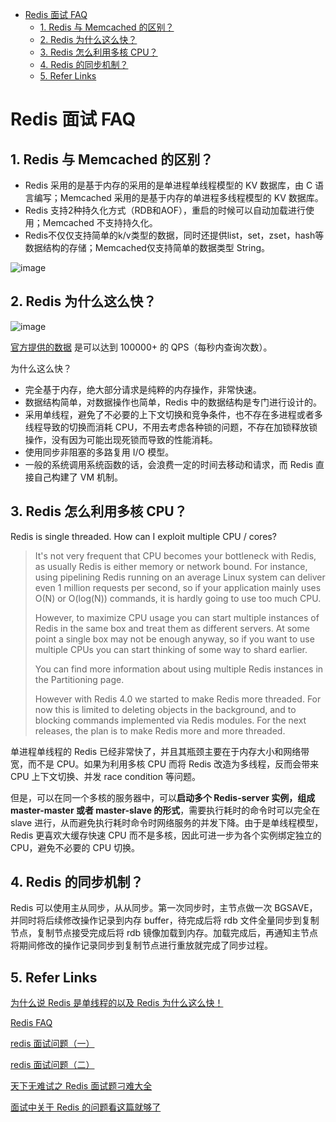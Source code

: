 - [Redis 面试 FAQ](#redis-面试-faq)
  - [1. Redis 与 Memcached 的区别？](#1-redis-与-memcached-的区别)
  - [2. Redis 为什么这么快？](#2-redis-为什么这么快)
  - [3. Redis 怎么利用多核 CPU？](#3-redis-怎么利用多核-cpu)
  - [4. Redis 的同步机制？](#4-redis-的同步机制)
  - [5. Refer Links](#5-refer-links)

# Redis 面试 FAQ

## 1. Redis 与 Memcached 的区别？

- Redis 采用的是基于内存的采用的是单进程单线程模型的 KV 数据库，由 C 语言编写；Memcached 采用的是基于内存的单进程多线程模型的 KV 数据库。
- Redis 支持2种持久化方式（RDB和AOF），重启的时候可以自动加载进行使用；Memcached 不支持持久化。
- Redis不仅仅支持简单的k/v类型的数据，同时还提供list，set，zset，hash等数据结构的存储；Memcached仅支持简单的数据类型 String。

![image](http://otaivnlxc.bkt.clouddn.com/jpg/2018/10/12/ed838eae55678c60681b805a56f49a77.jpg)

## 2. Redis 为什么这么快？

![image](http://otaivnlxc.bkt.clouddn.com/jpg/2018/10/12/a956b81c077f187f3e0a63a8f53fb8ea.jpg)

[官方提供的数据](https://redis.io/topics/benchmarks) 是可以达到 100000+ 的 QPS（每秒内查询次数）。

为什么这么快？

- 完全基于内存，绝大部分请求是纯粹的内存操作，非常快速。
- 数据结构简单，对数据操作也简单，Redis 中的数据结构是专门进行设计的。
- 采用单线程，避免了不必要的上下文切换和竞争条件，也不存在多进程或者多线程导致的切换而消耗 CPU，不用去考虑各种锁的问题，不存在加锁释放锁操作，没有因为可能出现死锁而导致的性能消耗。
- 使用同步非阻塞的多路复用 I/O 模型。
- 一般的系统调用系统函数的话，会浪费一定的时间去移动和请求，而 Redis 直接自己构建了 VM 机制。

## 3. Redis 怎么利用多核 CPU？

Redis is single threaded. How can I exploit multiple CPU / cores?

> It's not very frequent that CPU becomes your bottleneck with Redis, as usually Redis is either memory or network bound. For instance, using pipelining Redis running on an average Linux system can deliver even 1 million requests per second, so if your application mainly uses O(N) or O(log(N)) commands, it is hardly going to use too much CPU.
>
> However, to maximize CPU usage you can start multiple instances of Redis in the same box and treat them as different servers. At some point a single box may not be enough anyway, so if you want to use multiple CPUs you can start thinking of some way to shard earlier.
> 
> You can find more information about using multiple Redis instances in the Partitioning page.
> 
> However with Redis 4.0 we started to make Redis more threaded. For now this is limited to deleting objects in the background, and to blocking commands implemented via Redis modules. For the next releases, the plan is to make Redis more and more threaded.

单进程单线程的 Redis 已经非常快了，并且其瓶颈主要在于内存大小和网络带宽，而不是 CPU。如果为利用多核 CPU 而将 Redis 改造为多线程，反而会带来 CPU 上下文切换、并发 race condition 等问题。

但是，可以在同一个多核的服务器中，可以**启动多个 Redis-server 实例，组成 master-master 或者 master-slave 的形式**，需要执行耗时的命令时可以完全在 slave 进行，从而避免执行耗时命令时网络服务的并发下降。由于是单线程模型，Redis 更喜欢大缓存快速 CPU 而不是多核，因此可进一步为各个实例绑定独立的 CPU，避免不必要的 CPU 切换。

## 4. Redis 的同步机制？

Redis 可以使用主从同步，从从同步。第一次同步时，主节点做一次 BGSAVE，并同时将后续修改操作记录到内存 buffer，待完成后将 rdb 文件全量同步到复制节点，复制节点接受完成后将 rdb 镜像加载到内存。加载完成后，再通知主节点将期间修改的操作记录同步到复制节点进行重放就完成了同步过程。

## 5. Refer Links

[为什么说 Redis 是单线程的以及 Redis 为什么这么快！](https://blog.csdn.net/xlgen157387/article/details/79470556)

[Redis FAQ](https://redis.io/topics/faq)

[redis 面试问题（一）](https://www.nowcoder.com/discuss/92610)

[redis 面试问题（二）](https://www.nowcoder.com/discuss/92611)

[天下无难试之 Redis 面试题刁难大全](https://zhuanlan.zhihu.com/p/32540678)

[面试中关于 Redis 的问题看这篇就够了](https://juejin.im/post/5ad6e4066fb9a028d82c4b66)